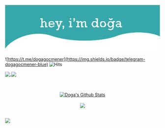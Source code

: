 <img src="https://raw.githubusercontent.com/dogagcmnr/dogagcmnr/4e1bd89b2f8b8144d6cfcb03dfdf9e6545e70f0c/hero-01.svg" alt="Hero image">

![https://t.me/dogagocmener](https://img.shields.io/badge/telegram-dogagocmener-blue)
![Hits](https://hits.seeyoufarm.com/api/count/incr/badge.svg?url=github.com/dogagcmnr)

<a href="https://github.com/dogagcmnr/">
<img align="center" src="https://github-readme-stats.vercel.app/api?username=dogagcmnr&show_icons=true&theme=vue-dark" />
</a>
<img align="center" src="https://github-readme-stats.vercel.app/api/top-langs/?username=dogagcmnr&layout=compact&theme=vue-dark" />
<p align="center"><br><br>
 
<a href="https://github.com/dogagcmnr/neobux-bot">
<img align="center" alt="Doga's Github Stats" src="https://github-readme-stats.vercel.app/api/pin/?username=dogagcmnr&repo=neobux-bot&show_owner=true&theme=vue-dark" /></a><br><br>
<a href="https://github.com/dogagcmnr/TranslateJSONDump">
  <img align="center" src="https://github-readme-stats.vercel.app/api/pin/?username=dogagcmnr&repo=TranslateJSONDump&show_owner=true&theme=vue-dark" />
</a><br><br>
</p>
<a href="https://github.com/dogagcmnr/letra-extension">
  <img align="center" src="https://github-readme-stats.vercel.app/api/pin/?username=dogagcmnr&repo=letra-extension&show_owner=true&theme=vue-dark" />
</a>

